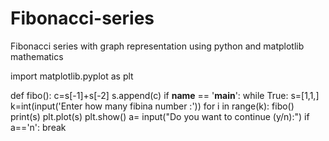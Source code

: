 # Fibonacci-series
Fibonacci series with graph representation using python and matplotlib
mathematics

 
import matplotlib.pyplot as plt

def fibo():
	c=s[-1]+s[-2]
	s.append(c)
if __name__ == '__main__':
	while True:
		s=[1,1,]
		k=int(input('Enter how many fibina number :'))
		for i in range(k):
			fibo()
		print(s)
		plt.plot(s)
		plt.show()
		a= input("Do you want to continue (y/n):")
		if a=='n':
			break
